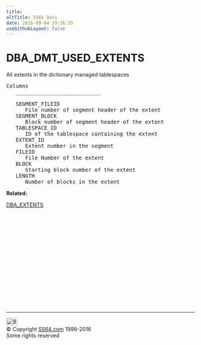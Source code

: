 ```yaml
---
title:
altTitle: SS64 Docs
date: 2016-09-04 19:26:55
useGithubLayout: false
---
```

<!-- #BeginLibraryItem "/Library/head_orad.lbi" --><!-- #EndLibraryItem --><h1>DBA_DMT_USED_EXTENTS </h1><p> All extents in the dictionary managed tablespaces </p> 
 
<pre>Columns
   ___________________________
 
   SEGMENT_FILEID
      File number of segment header of the extent
   SEGMENT_BLOCK
      Block number of segment header of the extent
   TABLESPACE_ID
      ID of the tablespace containing the extent
   EXTENT_ID
      Extent number in the segment
   FILEID
      File Number of the extent
   BLOCK
      Starting block number of the extent
   LENGTH
      Number of blocks in the extent</pre>
<p><b>Related:</b></p>
<p><a href="DBA_EXTENTS.html">DBA_EXTENTS</a></p><!-- #BeginLibraryItem "/Library/foot_orad.lbi" --><p>
<!-- oracle-footer -->
<ins class="adsbygoogle" style="display:inline-block;width:300px;height:250px" data-ad-client="ca-pub-6140977852749469" data-ad-slot="4275490898"></ins>
<script>
(adsbygoogle = window.adsbygoogle || []).push({});
</script></p>
<hr>
<div id="bl" class="footer"><a href="DBA_DMT_USED_EXTENTS.html#"><img src="../images/top.png" width="30" height="22" alt="Back to the Top"></a></div>
<div id="br" class="footer, tagline">© Copyright <a href="../index.html">SS64.com</a> 1999-2016<br>
Some rights reserved</div>
<!-- #EndLibraryItem -->

